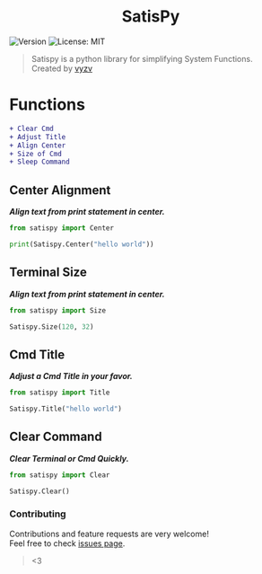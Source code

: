 <h1 align="center">SatisPy</h1>
<p>
  <img alt="Version" src="https://img.shields.io/badge/version-1.0-blue.svg?cacheSeconds=2592000" />
  <img alt="License: MIT" src="https://img.shields.io/github/license/vyzv/satispy" />
</p>

> Satispy is a python library for simplifying System Functions.
> <br>
> Created by [vyzv](https://github.com/vyzv)

# Functions

```diff
+ Clear Cmd
+ Adjust Title
+ Align Center
+ Size of Cmd
+ Sleep Command
```

## Center Alignment
<p><i><strong>Align text from print statement in center.</strong></i></p>

```python
from satispy import Center

print(Satispy.Center("hello world"))
```

## Terminal Size
<p><i><strong>Align text from print statement in center.</strong></i></p>

```python
from satispy import Size

Satispy.Size(120, 32)
```

## Cmd Title
<p><i><strong>Adjust a Cmd Title in your favor.</strong></i></p>

```python
from satispy import Title

Satispy.Title("hello world")
```

## Clear Command
<p><i><strong>Clear Terminal or Cmd Quickly.</strong></i></p>

```python
from satispy import Clear

Satispy.Clear()
```

### Contributing

Contributions and feature requests are very welcome!<br />Feel free to check [issues page](https://github.com/vyzv/satispy/issues).

> <3
